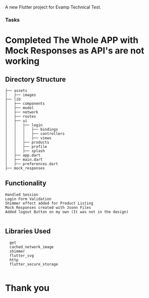 A new Flutter project for Evamp Technical Test.

### Tasks

# Completed The Whole APP with Mock Responses as API's are not working


## Directory Structure

```
├── assets
│   ├── images
├── lib
│   ├── components
│   ├── model
│   ├── network
│   ├── routes
│   ├── ui
│   │   ├── login
│   │   │   ├── bindings
│   │   │   ├── controllers
│   │   │   ├── views
│   │   ├── products
│   │   ├── profile
│   │   ├── splash
│   ├── app.dart
│   ├── main.dart
│   ├── preferences.dart
├── mock_responses

```

## Functionality

```
Handled Session
Login Form Validation
Shimmer effect added for Product Listing
Mock Responses created with Jsonn Files
Added logout Button on my own (It was not in the design)


```

## Libraries Used

```
  get
  cached_network_image
  shimmer
  flutter_svg
  http
  flutter_secure_storage
  
```

# Thank you
